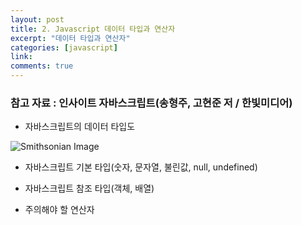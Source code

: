 ```yaml
---
layout: post
title: 2. Javascript 데이터 타입과 연산자
excerpt: "데이터 타입과 연산자"
categories: [javascript]
link:
comments: true
---
```


### 참고 자료 : 인사이트 자바스크립트(송형주, 고현준 저 / 한빛미디어)


* 자바스크립트의 데이터 타입도

![Smithsonian Image](http://cfile3.uf.tistory.com/image/231BA04D54C99DBD10DD88)<br />

* 자바스크립트 기본 타입(숫자, 문자열, 불린값, null, undefined)


* 자바스크립트 참조 타입(객체, 배열)



* 주의해야 할 연산자
